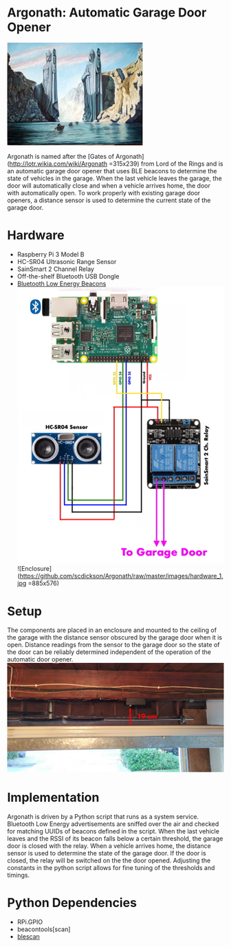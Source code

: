 # Argonath: Automatic Garage Door Opener
![Gates of Argonath](https://github.com/scdickson/Argonath/raw/master/images/argonath.jpg)

Argonath is named after the [Gates of Argonath](http://lotr.wikia.com/wiki/Argonath =315x239) from Lord of the Rings and is an automatic garage door opener that uses BLE beacons to determine the state of vehicles in the garage. When the last vehicle leaves the garage, the door will automatically close and when a vehicle arrives home, the door with automatically open. To work properly with existing garage door openers, a distance sensor is used to determine the current state of the garage door.

# Hardware
* Raspberry Pi 3 Model B
* HC-SR04 Ultrasonic Range Sensor
* SainSmart 2 Channel Relay
* Off-the-shelf Bluetooth USB Dongle
* [Bluetooth Low Energy Beacons](https://www.amazon.com/sanwo-Replaceable-Waterproof-Dustproof-Covering/dp/B01I57KL7G/ref=sr_1_14?ie=UTF8&qid=1531290425&sr=8-14&keywords=ble+beacon)
![Hardware Setup](https://github.com/scdickson/Argonath/raw/master/images/hardware_setup.jpg)
![Enclosure](https://github.com/scdickson/Argonath/raw/master/images/hardware_1.jpg =885x576)

# Setup
The components are placed in an enclosure and mounted to the ceiling of the garage with the distance sensor obscured by the garage door when it is open. Distance readings from the sensor to the garage door so the state of the door can be reliably determined independent of the operation of the automatic door opener. 
![Mounting](https://github.com/scdickson/Argonath/raw/master/images/hardware_2.jpg)

# Implementation
Argonath is driven by a Python script that runs as a system service. Bluetooth Low Energy advertisements are sniffed over the air and checked for matching UUIDs of beacons defined in the script. When the last vehicle leaves and the RSSI of its beacon falls below a certain threshold, the garage door is closed with the relay. When a vehicle arrives home, the distance sensor is used to determine the state of the garage door. If the door is closed, the relay will be switched on the the door opened. Adjusting the constants in the python script allows for fine tuning of the thresholds and timings.

# Python Dependencies
* RPi.GPIO
* beacontools[scan]
* [blescan](https://github.com/switchdoclabs/iBeacon-Scanner-)